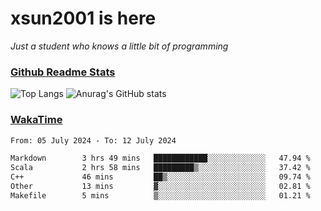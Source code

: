 # xsun2001 is here

*Just a student who knows a little bit of programming*

### [Github Readme Stats](https://github.com/anuraghazra/github-readme-stats)

![Top Langs](https://github-readme-stats.vercel.app/api/top-langs/?username=xsun2001&layout=compact&theme=radical) ![Anurag's GitHub stats](https://github-readme-stats.vercel.app/api?username=xsun2001&show_icons=true&theme=radical)

### [WakaTime](https://wakatime.com)

<!--START_SECTION:waka-->

```txt
From: 05 July 2024 - To: 12 July 2024

Markdown        3 hrs 49 mins   ████████████░░░░░░░░░░░░░   47.94 %
Scala           2 hrs 58 mins   █████████▒░░░░░░░░░░░░░░░   37.42 %
C++             46 mins         ██▒░░░░░░░░░░░░░░░░░░░░░░   09.74 %
Other           13 mins         ▓░░░░░░░░░░░░░░░░░░░░░░░░   02.81 %
Makefile        5 mins          ▒░░░░░░░░░░░░░░░░░░░░░░░░   01.21 %
```

<!--END_SECTION:waka-->
